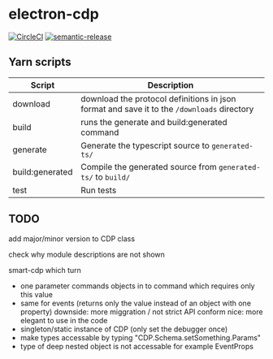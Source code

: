 # electron-cdp

[![CircleCI](https://circleci.com/gh/aight8/electron-cdp/tree/master.png?circle-token=84c03852ab9fbf2b54cfb49e919fc3addc8342c3&style=shield)]()
[![semantic-release](https://img.shields.io/badge/%20%20%F0%9F%93%A6%F0%9F%9A%80-semantic--release-e10079.svg?style=flat-square)](https://github.com/semantic-release/semantic-release)

## Yarn scripts

| Script | Description |
|-|-|
| download | download the protocol definitions in json format and save it to the ```/downloads``` directory |
| build | runs the generate and build:generated command |
| generate | Generate the typescript source to ```generated-ts/``` |
| build:generated | Compile the generated source from ```generated-ts/``` to ```build/``` |
| test | Run tests |

## TODO

add major/minor version to CDP class

check why module descriptions are not shown

smart-cdp which turn
- one parameter commands objects in to command which requires only this value
- same for events (returns only the value instead of an object with one property)
downside: more miggration / not strict API conform
nice: more elegant to use in the code
- singleton/static instance of CDP (only set the debugger once)
- make types accessable by typing "CDP.Schema.setSomething.Params"
- type of deep nested object is not accessable for example EventProps
